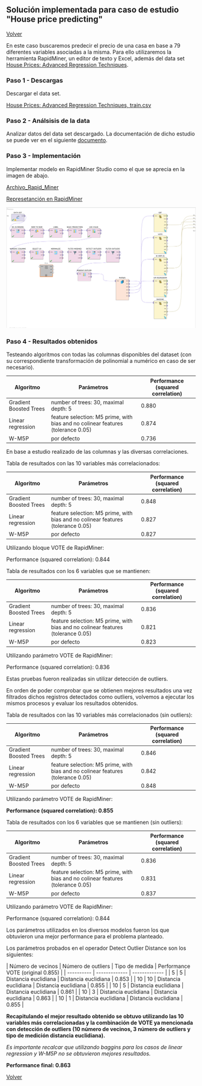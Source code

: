 ## Solución implementada para caso de estudio "House price predicting"
[Volver](../index.md)

En este caso buscaremos predecir el precio de una casa en base a 79 diferentes variables asociadas a la misma. Para ello utilizaremos la herramienta RapidMiner, un editor de texto y Excel, además del data set [House Prices: Advanced Regression Techniques](https://www.kaggle.com/c/house-prices-advanced-regression-techniques/data).

### Paso 1 - Descargas
Descargar el data set.

[House Prices: Advanced Regression Techniques, train.csv](https://www.kaggle.com/c/house-prices-advanced-regression-techniques/data)

### Paso 2 - Análsisis de la data
Analizar datos del data set descargado. La documentación de dicho estudio se puede ver en el siguiente [documento](./Data%20analysis.pdf). 

### Paso 3 - Implementación
Implementar modelo en RapidMiner Studio como el que se aprecia en la imagen de abajo.

[Archivo_Rapid_Miner](./HousePricing.rmp)

[Represetanción en RapidMiner](./HousePricingProject.zip)

![Rapid_miner_process](./rapidminerprocess.png)

### Paso 4 - Resultados obtenidos

Testeando algoritmos con todas las columnas disponibles del dataset (con su correspondiente transformación de polinomial a numérico en caso de ser necesario).

| Algoritmo  | Parámetros |  Performance (squared correlation) |
| ---------- | ------------- | ------------- |
| Gradient Boosted Trees | number of trees: 30, maximal depth: 5  | 0.880  |
| Linear regression| feature selection: M5 prime, with bias and no colinear features (tolerance 0.05)  | 0.874  |
| W-M5P | por defecto  | 0.736  |


En base a estudio realizado de las columnas y las diversas correlaciones.

Tabla de resultados con las 10 variables más correlacionados:

| Algoritmo  | Parámetros |  Performance (squared correlation) |
| ---------- | ------------- | ------------- |
| Gradient Boosted Trees | number of trees: 30, maximal depth: 5  | 0.848  |
| Linear regression| feature selection: M5 prime, with bias and no colinear features (tolerance 0.05)  | 0.827  |
| W-M5P | por defecto  | 0.827  |

Utilizando bloque VOTE de RapidMiner:

Performance (squared correlation): 0.844

Tabla de resultados con los 6 variables que se mantienen:

| Algoritmo  | Parámetros |  Performance (squared correlation) |
| ---------- | ------------- | ------------- |
| Gradient Boosted Trees | number of trees: 30, maximal depth: 5  | 0.836  |
| Linear regression| feature selection: M5 prime, with bias and no colinear features (tolerance 0.05)  | 0.821  |
| W-M5P | por defecto  | 0.823  |

Utilizando parámetro VOTE de RapidMiner:

Performance (squared correlation): 0.836

Estas pruebas fueron realizadas sin utilizar detección de outliers.

En orden de poder comprobar que se obtienen mejores resultados una vez filtrados dichos registros detectados como outliers, volvemos a ejecutar los mismos procesos y evaluar los resultados obtenidos.

Tabla de resultados con las 10 variables más correlacionados (sin outliers):

| Algoritmo  | Parámetros |  Performance (squared correlation) |
| ---------- | ------------- | ------------- |
| Gradient Boosted Trees | number of trees: 30, maximal depth: 5  | 0.846  |
| Linear regression| feature selection: M5 prime, with bias and no colinear features (tolerance 0.05)  | 0.842  |
| W-M5P | por defecto  | 0.848  |

Utilizando parámetro VOTE de RapidMiner:

 **Performance (squared correlation): 0.855**

Tabla de resultados con los 6 variables que se mantienen (sin outliers):

| Algoritmo  | Parámetros |  Performance (squared correlation) |
| ---------- | ------------- | ------------- |
| Gradient Boosted Trees | number of trees: 30, maximal depth: 5  | 0.836  |
| Linear regression| feature selection: M5 prime, with bias and no colinear features (tolerance 0.05)  | 0.831  |
| W-M5P | por defecto  | 0.837 |


Utilizando parámetro VOTE de RapidMiner:

Performance (squared correlation): 0.844 

Los parámetros utilizados en los diversos modelos fueron los que obtuvieron una mejor performance para el problema planteado.

Los parámetros probados en el operador Detect Outlier Distance son los siguientes:

| Número de vecinos  | Número de outliers |  Tipo de medida |  Performance VOTE (original 0.855) |
| ---------- | ------------- | ------------- |
| 5 | 5  | Distancia euclidiana  | Distancia euclidiana | 0.853 |
| 10 | 10  | Distancia euclidiana  | Distancia euclidiana | 0.855 |
| 10 | 5  | Distancia euclidiana  | Distancia euclidiana | 0.861 |
| 10 | 3  | Distancia euclidiana  | Distancia euclidiana | 0.863 |
| 10 | 1  | Distancia euclidiana  | Distancia euclidiana | 0.855 |


**Recapitulando el mejor resultado obtenido se obtuvo utilizando las 10 variables más correlacionadas y la combinación de VOTE ya mencionada con detección de outliers (10 número de vecinos, 3 número de outliers y tipo de medición distancia euclidiana).**

*Es importante recalcar que utilizando baggins para los casos de linear regression y W-M5P no se obtuvieron mejores resultados.*

**Performance final: 0.863**

[Volver](../index.md)